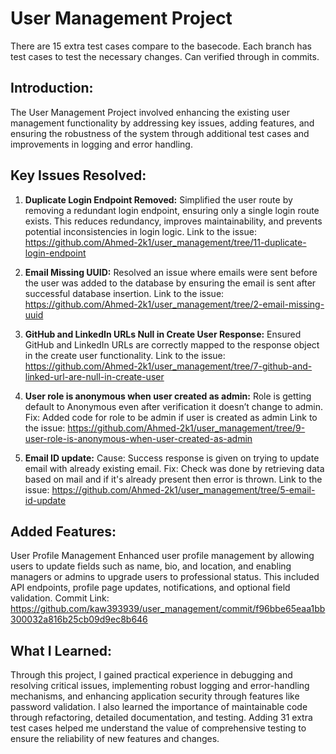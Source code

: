 # User Management Project
There are 15 extra test cases compare to the basecode. Each branch has test cases to test the necessary changes. Can verified through in commits.

## Introduction:
The User Management Project involved enhancing the existing user management functionality by addressing key issues, adding features, and ensuring the robustness of the system through additional test cases and improvements in logging and error handling.

## Key Issues Resolved:

1. **Duplicate Login Endpoint Removed:**
Simplified the user route by removing a redundant login endpoint, ensuring only a single login route exists. This reduces redundancy, improves maintainability, and prevents potential inconsistencies in login logic.
Link to the issue:  https://github.com/Ahmed-2k1/user_management/tree/11-duplicate-login-endpoint

2. **Email Missing UUID:**
Resolved an issue where emails were sent before the user was added to the database by ensuring the email is sent after successful database insertion.
Link to the issue:  https://github.com/Ahmed-2k1/user_management/tree/2-email-missing-uuid

3. **GitHub and LinkedIn URLs Null in Create User Response:**
Ensured GitHub and LinkedIn URLs are correctly mapped to the response object in the create user functionality.
Link to the issue:  https://github.com/Ahmed-2k1/user_management/tree/7-github-and-linked-url-are-null-in-create-user

4. **User role is anonymous when user created as admin:**
Role is getting default to Anonymous even after verification it doesn’t change to admin. Fix: Added code for role to be admin if user is created as admin
Link to the issue: https://github.com/Ahmed-2k1/user_management/tree/9-user-role-is-anonymous-when-user-created-as-admin

5. **Email ID update:**
Cause: Success response is given on trying to update email with already existing email. Fix: Check was done by retrieving data based on mail and if it's already present then error is thrown.
Link to the issue: https://github.com/Ahmed-2k1/user_management/tree/5-email-id-update



## Added Features:
User Profile Management
Enhanced user profile management by allowing users to update fields such as name, bio, and location, and enabling managers or admins to upgrade users to professional status. This included API endpoints, profile page updates, notifications, and optional field validation.
Commit Link: https://github.com/kaw393939/user_management/commit/f96bbe65eaa1bb300032a816b25cb09d9ec8b646

## What I Learned:
Through this project, I gained practical experience in debugging and resolving critical issues, implementing robust logging and error-handling mechanisms, and enhancing application security through features like password validation. I also learned the importance of maintainable code through refactoring, detailed documentation, and testing. Adding 31 extra test cases helped me understand the value of comprehensive testing to ensure the reliability of new features and changes.

